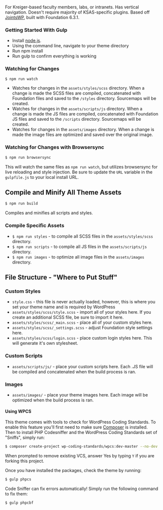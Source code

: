 For Kreiger-based faculty members, labs, or intranets. Has vertical navigation. Doesn't require majority of KSAS-specific plugins. Based off [JointsWP]( http://jointswp.com/), built with Foundation 6.3.1.

### Getting Started With Gulp
- Install [node.js](https://nodejs.org).
- Using the command line, navigate to your theme directory
- Run npm install
- Run gulp to confirm everything is working

### Watching for Changes
```bash
$ npm run watch
```
* Watches for changes in the `assets/styles/scss` directory. When a change is made the SCSS files are compiled, concatenated with Foundation files and saved to the `/styles` directory. Sourcemaps will be created.
* Watches for changes in the `assets/scripts/js` directory. When a change is made the JS files are compiled, concatenated with Foundation JS files and saved to the `/scripts` directory. Sourcemaps will be created.
* Watches for changes in the `assets/images` directory. When a change is made the image files are optimized and saved over the original image.

### Watching for Changes with Browsersync
```bash
$ npm run browsersync
```
This will watch the same files as `npm run watch`, but utilizes browsersync for live reloading and style injection. Be sure to update the `URL` variable in the `gulpfile.js` to your local install URL. 

## Compile and Minify All Theme Assets
```bash
$ npm run build
```
Compiles and minifies all scripts and styles.

### Compile Specific Assets
* `$ npm run styles` - to compile all SCSS files in the `assets/styles/scss` directory.
* `$ npm run scripts` - to compile all JS files in the `assets/scripts/js` directory.
* `$ npm run images` - to optimize all image files in the `assets/images` directory.

## File Structure - "Where to Put Stuff"

### Custom Styles
* `style.css` - this file is never actually loaded, however, this is where you set your theme name and is required by WordPress
* `assets/styles/scss/style.scss` - import all of your styles here. If you create an additional SCSS file, be sure to import it here.
* `assets/styles/scss/_main.scss` - place all of your custom styles here.
* `assets/styles/scss/_settings.scss` - adjust Foundation style settings here.
* `assets/styles/scss/login.scss` - place custom login styles here. This will generate it's own stylesheet.
### Custom Scripts
* `assets/scripts/js/` - place your custom scripts here. Each .JS file will be compiled and concatenated when the build process is ran.

### Images
* `assets/images/` - place your theme images here. Each image will be optimized when the build process is ran.



#### Using WPCS
This theme comes with tools to check for WordPress Coding Standards. To enable this feature you'll first need to make sure  [Composer](https://getcomposer.org/) is installed. Then to install PHP Codesniffer and the WordPress Coding Standards set of "Sniffs", simply run:
```bash
$ composer create-project wp-coding-standards/wpcs:dev-master --no-dev
```
When prompted to remove existing VCS, answer Yes by typing `Y` if you are forking this project.

Once you have installed the packages, check the theme by running:
```bash
$ gulp phpcs
```

Code Sniffer can fix errors automatically! Simply run the following command to fix them:
```bash
$ gulp phpcbf
```